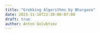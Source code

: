 ```yaml
---
title: "Grokking Algorithms by Bhargava"
date: 2023-11-16T22:38:00-07:00
draft: true
author: Anton Golubtsov
---
```

